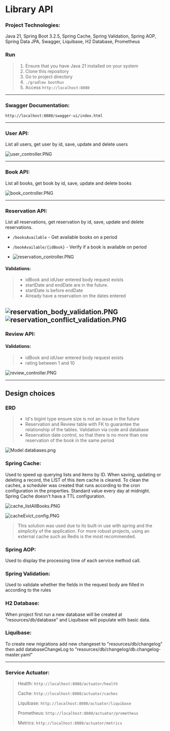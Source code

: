 # Library API

### Project Technologies:
Java 21, Spring Boot 3.2.5, Spring Cache, Spring Validation, Spring AOP, Spring Data JPA, Swagger, Liquibase, H2 Database, Prometheus

### Run

> 1. Ensure that you have Java 21 installed on your system
> 2. Clone this repository
> 3. Go to project directory
> 4. `./gradlew bootRun`
> 5. Access `http://localhost:8080` 

---
### Swagger Documentation:
`http://localhost:8080/swagger-ui/index.html`

---
### User API:
List all users, get user by id, save, update and delete users 

![user_controller.PNG](resources%2Fuser_controller.PNG)

---
### Book API:

List all books, get book by id, save, update and delete books

![book_controller.PNG](resources%2Fbook_controller.PNG)

---
### Reservation API:

List all reservations, get reservation by id, save, update and delete reservations.
- `/booksAvailable` - Get available books on a period
- `/bookAvailable/{idBook}` - Verify if a book is available on period


- ![reservation_controller.PNG](resources%2Freservation_controller.PNG)

#### Validations:
> - idBook and idUser entered body request exists  
> - startDate and endDate are in the future.  
> - startDate is before endDate  
> - Already have a reservation on the dates entered

![reservation_body_validation.PNG](resources%2Freservation_body_validation.PNG) 
![reservation_conflict_validation.PNG](resources%2Freservation_conflict_validation.PNG)
---
### Review API:
#### Validations:  
> - idBook and idUser entered body request exists  
> - rating between 1 and 10

![review_controller.PNG](resources%2Freview_controller.PNG)

---
## Design choices
### ERD
> - Id's bigint type ensure size is not an issue in the future   
> - Reservation and Review table with FK to guarantee the relationship of the tables. Validation via code and database  
> - Reservation date control, so that there is no more than one reservation of the book in the same period

![Model databases.png](resources%2FModel%20databases.png)

### Spring Cache:
Used to speed up querying lists and items by ID.
When saving, updating or deleting a record, the LIST of this item cache is cleared.
To clean the caches, a scheduler was created that runs according to the cron configuration in the properties. Standard value every day at midnight. Spring Cache doesn't hava a TTL configuration.  

![cache_listAllBooks.PNG](resources%2Fcache_listAllBooks.PNG)

![cacheEvict_config.PNG](resources%2FcacheEvict_config.PNG)

>This solution was used due to its built-in use with spring and the simplicity of the application.
For more robust projects, using an external cache such as Redis is the most recommended.

### Spring AOP:
Used to display the processing time of each service method call.

### Spring Validation:
Used to validate whether the fields in the request body are filled in according to the rules

### H2 Database:
When project first run a new database will be created at "resources/db/database" and Liquibase will populate with basic data.

### Liquibase:
To create new migrations add new changeset to "resources/db/changelog" then add databaseChangeLog to "resources/db/changelog/db.changelog-master.yaml"

---
### Service Actuator:
> Health: `http://localhost:8080/actuator/health`
>
> Cache: `http://localhost:8080/actuator/caches`
>
> Liquibase: `http://localhost:8080/actuator/liquibase`
>
> Prometheus: `http://localhost:8080/actuator/prometheus`
>
> Metrics: `http://localhost:8080/actuator/metrics`
